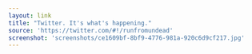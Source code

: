```yaml
---
layout: link
title: "Twitter. It's what's happening."
source: 'https://twitter.com/#!/runfromundead'
screenshot: 'screenshots/ce1609bf-8bf9-4776-981a-920c6d9cf217.jpg'
---
```



